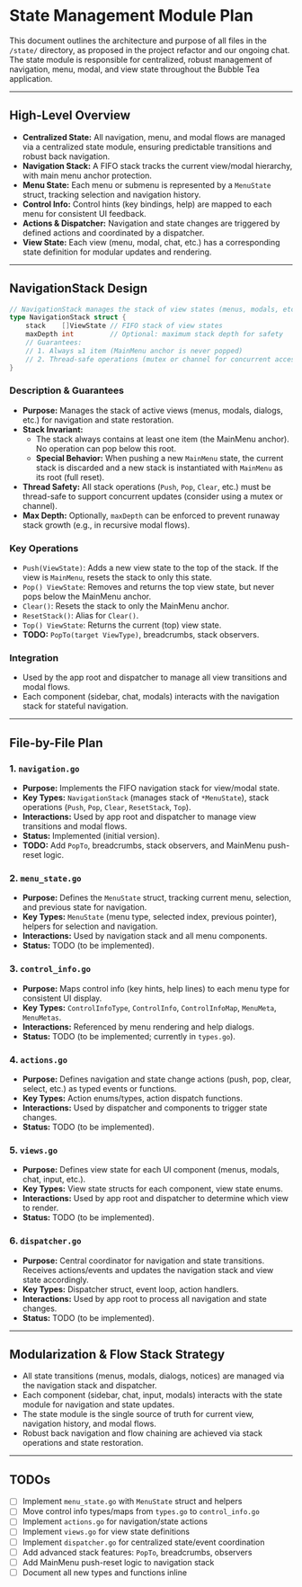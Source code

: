 # State Management Module Plan

This document outlines the architecture and purpose of all files in the `/state/` directory, as proposed in the project refactor and our ongoing chat. The state module is responsible for centralized, robust management of navigation, menu, modal, and view state throughout the Bubble Tea application.

---

## High-Level Overview

- **Centralized State:** All navigation, menu, and modal flows are managed via a centralized state module, ensuring predictable transitions and robust back navigation.
- **Navigation Stack:** A FIFO stack tracks the current view/modal hierarchy, with main menu anchor protection.
- **Menu State:** Each menu or submenu is represented by a `MenuState` struct, tracking selection and navigation history.
- **Control Info:** Control hints (key bindings, help) are mapped to each menu for consistent UI feedback.
- **Actions & Dispatcher:** Navigation and state changes are triggered by defined actions and coordinated by a dispatcher.
- **View State:** Each view (menu, modal, chat, etc.) has a corresponding state definition for modular updates and rendering.

---

## NavigationStack Design

```go
// NavigationStack manages the stack of view states (menus, modals, etc.)
type NavigationStack struct {
    stack    []ViewState // FIFO stack of view states
    maxDepth int         // Optional: maximum stack depth for safety
    // Guarantees:
    // 1. Always ≥1 item (MainMenu anchor is never popped)
    // 2. Thread-safe operations (mutex or channel for concurrent access)
}
```

### Description & Guarantees
- **Purpose:** Manages the stack of active views (menus, modals, dialogs, etc.) for navigation and state restoration.
- **Stack Invariant:**
  - The stack always contains at least one item (the MainMenu anchor). No operation can pop below this root.
  - **Special Behavior:** When pushing a new `MainMenu` state, the current stack is discarded and a new stack is instantiated with `MainMenu` as its root (full reset).
- **Thread Safety:** All stack operations (`Push`, `Pop`, `Clear`, etc.) must be thread-safe to support concurrent updates (consider using a mutex or channel).
- **Max Depth:** Optionally, `maxDepth` can be enforced to prevent runaway stack growth (e.g., in recursive modal flows).

### Key Operations
- `Push(ViewState)`: Adds a new view state to the top of the stack. If the view is `MainMenu`, resets the stack to only this state.
- `Pop() ViewState`: Removes and returns the top view state, but never pops below the MainMenu anchor.
- `Clear()`: Resets the stack to only the MainMenu anchor.
- `ResetStack()`: Alias for `Clear()`.
- `Top() ViewState`: Returns the current (top) view state.
- **TODO:** `PopTo(target ViewType)`, breadcrumbs, stack observers.

### Integration
- Used by the app root and dispatcher to manage all view transitions and modal flows.
- Each component (sidebar, chat, modals) interacts with the navigation stack for stateful navigation.

---

## File-by-File Plan

### 1. `navigation.go`
- **Purpose:** Implements the FIFO navigation stack for view/modal state.
- **Key Types:** `NavigationStack` (manages stack of `*MenuState`), stack operations (`Push`, `Pop`, `Clear`, `ResetStack`, `Top`).
- **Interactions:** Used by app root and dispatcher to manage view transitions and modal flows.
- **Status:** Implemented (initial version).
- **TODO:** Add `PopTo`, breadcrumbs, stack observers, and MainMenu push-reset logic.

### 2. `menu_state.go`
- **Purpose:** Defines the `MenuState` struct, tracking current menu, selection, and previous state for navigation.
- **Key Types:** `MenuState` (menu type, selected index, previous pointer), helpers for selection and navigation.
- **Interactions:** Used by navigation stack and all menu components.
- **Status:** TODO (to be implemented).

### 3. `control_info.go`
- **Purpose:** Maps control info (key hints, help lines) to each menu type for consistent UI display.
- **Key Types:** `ControlInfoType`, `ControlInfo`, `ControlInfoMap`, `MenuMeta`, `MenuMetas`.
- **Interactions:** Referenced by menu rendering and help dialogs.
- **Status:** TODO (to be implemented; currently in `types.go`).

### 4. `actions.go`
- **Purpose:** Defines navigation and state change actions (push, pop, clear, select, etc.) as typed events or functions.
- **Key Types:** Action enums/types, action dispatch functions.
- **Interactions:** Used by dispatcher and components to trigger state changes.
- **Status:** TODO (to be implemented).

### 5. `views.go`
- **Purpose:** Defines view state for each UI component (menus, modals, chat, input, etc.).
- **Key Types:** View state structs for each component, view state enums.
- **Interactions:** Used by app root and dispatcher to determine which view to render.
- **Status:** TODO (to be implemented).

### 6. `dispatcher.go`
- **Purpose:** Central coordinator for navigation and state transitions. Receives actions/events and updates the navigation stack and view state accordingly.
- **Key Types:** Dispatcher struct, event loop, action handlers.
- **Interactions:** Used by app root to process all navigation and state changes.
- **Status:** TODO (to be implemented).

---

## Modularization & Flow Stack Strategy

- All state transitions (menus, modals, dialogs, notices) are managed via the navigation stack and dispatcher.
- Each component (sidebar, chat, input, modals) interacts with the state module for navigation and state updates.
- The state module is the single source of truth for current view, navigation history, and modal flows.
- Robust back navigation and flow chaining are achieved via stack operations and state restoration.

---

## TODOs

- [ ] Implement `menu_state.go` with `MenuState` struct and helpers
- [ ] Move control info types/maps from `types.go` to `control_info.go`
- [ ] Implement `actions.go` for navigation/state actions
- [ ] Implement `views.go` for view state definitions
- [ ] Implement `dispatcher.go` for centralized state/event coordination
- [ ] Add advanced stack features: `PopTo`, breadcrumbs, observers
- [ ] Add MainMenu push-reset logic to navigation stack
- [ ] Document all new types and functions inline 